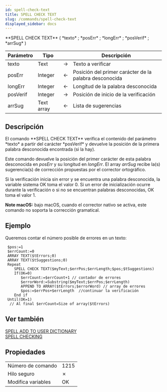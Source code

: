 ```yaml
---
id: spell-check-text
title: SPELL CHECK TEXT
slug: /commands/spell-check-text
displayed_sidebar: docs
---
```


<!--REF #_command_.SPELL CHECK TEXT.Syntax-->**SPELL CHECK TEXT** ( *texto* ; *posErr* ; *longErr* ; *posVerif* ; *arrSug* )<!-- END REF-->
<!--REF #_command_.SPELL CHECK TEXT.Params-->
| Parámetro | Tipo |  | Descripción |
| --- | --- | --- | --- |
| texto | Text | &#8594;  | Texto a verificar |
| posErr | Integer | &#8592; | Posición del primer carácter de la palabra desconocida |
| longErr | Integer | &#8592; | Longitud de la palabra desconocida |
| posVerif | Integer | &#8594;  | Posición de inicio de la verificación |
| arrSug | Text array | &#8592; | Lista de sugerencias |

<!-- END REF-->

## Descripción 

<!--REF #_command_.SPELL CHECK TEXT.Summary-->El comando **SPELL CHECK TEXT** verifica el contenido del parámetro *texto* a partir del carácter *posVerif* y devuelve la posición de la primera palabra desconocida encontrada (si la hay).<!-- END REF-->

Este comando devuelve la posición del primer carácter de esta palabra desconocida en *posErr* y su longitud en *longErr*. El array *arrSug* recibe la(s) sugerencia(s) de corrección propuestas por el corrector ortográfico.

Si la verificación inicia sin error y se encuentra una palabra desconocida, la variable sistema OK toma el valor 0\. Si un error de inicialización ocurre durante la verificación o si no se encuentran palabras desconocidas, OK toma el valor 1.

**Note macOS:** bajo macOS, cuando el corrector nativo se activa, este comando no soporta la corrección gramatical. 

## Ejemplo 

Queremos contar el número posible de errores en un texto:

```4d
 $pos:=1
 $errCount:=0
 ARRAY TEXT($tErrors;0)
 ARRAY TEXT($tSuggestions;0)
 Repeat
    SPELL CHECK TEXT($myText;$errPos;$errLength;$pos;$tSuggestions)
    If(OK=0)
       $errCount:=$errCount+1 // contador de errores
       $errorWord:=Substring($myText;$errPos;$errLength)
       APPEND TO ARRAY($tErrors;$errorWord) // array de errores
       $pos:=$errPos+$errLength  //continuar la verificación
    End if
 Until(OK=1)
  // Al final $errCount=Size of array($tErrors)
```

## Ver también 

[SPELL ADD TO USER DICTIONARY](spell-add-to-user-dictionary.md)  
[SPELL CHECKING](spell-checking.md)  

## Propiedades

|  |  |
| --- | --- |
| Número de comando | 1215 |
| Hilo seguro | &cross; |
| Modifica variables | OK |


